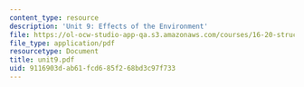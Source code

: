 ```yaml
---
content_type: resource
description: 'Unit 9: Effects of the Environment'
file: https://ol-ocw-studio-app-qa.s3.amazonaws.com/courses/16-20-structural-mechanics-fall-2002/9116903dab61fcd685f268bd3c97f733_unit9.pdf
file_type: application/pdf
resourcetype: Document
title: unit9.pdf
uid: 9116903d-ab61-fcd6-85f2-68bd3c97f733
---
```

